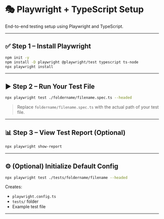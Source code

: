 # 🎭 Playwright + TypeScript Setup

End-to-end testing setup using Playwright and TypeScript.

---

## ✅ Step 1 – Install Playwright

```bash
npm init -y
npm install -D playwright @playwright/test typescript ts-node
npx playwright install
```

---

## ▶️ Step 2 – Run Your Test File

```bash
npx playwright test ./foldername/filename.spec.ts --headed
```

> Replace `foldername/filename.spec.ts` with the actual path of your test file.

---

## 📊 Step 3 – View Test Report (Optional)

```bash
npx playwright show-report
```

---

## ⚙️ (Optional) Initialize Default Config

```bash
npx playwright test ./tests/foldername/filename --headed
```

Creates:
- `playwright.config.ts`
- `tests/` folder
- Example test file

---